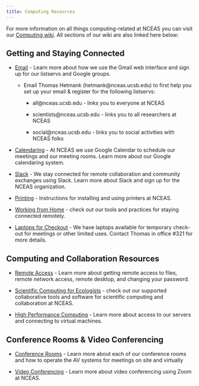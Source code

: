 ```yaml
---
title: Computing Resources
---
```


For more information on all things computing-related at NCEAS you can visit our [Computing wiki](https://pages.github.nceas.ucsb.edu/NCEAS/Computing/). All sections of our wiki are also linked here below:

## Getting and Staying Connected

-   [Email](https://pages.github.nceas.ucsb.edu/NCEAS/Computing/email.html) - Learn more about how we use the Gmail web interface and sign up for our listservs and Google groups.

    -   Email Thomas Hetmank (hetmank\@nceas.ucsb.edu) to first help you set up your email & register for the following listservs:

        -   all\@nceas.ucsb.edu - links you to everyone at NCEAS

        -   scientists\@nceas.ucsb.edu - links you to all researchers at NCEAS

        -   social\@nceas.ucsb.edu - links you to social activities with NCEAS folks

-   [Calendaring](https://pages.github.nceas.ucsb.edu/NCEAS/Computing/calendaring.html) - At NCEAS we use Google Calendar to schedule our meetings and our meeting rooms. Learn more about our Google calendaring system.

-   [Slack](https://pages.github.nceas.ucsb.edu/NCEAS/Computing/chat_room_setup.html) - We stay connected for remote collaboration and community exchanges using Slack. Learn more about Slack and sign up for the NCEAS organization.

-   [Printing](https://pages.github.nceas.ucsb.edu/NCEAS/Computing/installing_printer_drivers.html) - Instructions for installing and using printers at NCEAS.

-   [Working from Home](https://pages.github.nceas.ucsb.edu/NCEAS/Computing/working_from_home.html) - check out our tools and practices for staying connected remotely.

-   [Laptops for Checkout](https://pages.github.nceas.ucsb.edu/NCEAS/Computing/laptops_for_checkout.html) - We have laptops available for temporary check-out for meetings or other limited uses. Contact Thomas in office #321 for more details.

## Computing and Collaboration Resources

-   [Remote Access](https://pages.github.nceas.ucsb.edu/NCEAS/Computing/remote_access.html) - Learn more about getting remote access to files, remote network access, remote desktop, and changing your password.

-   [Scientific Computing for Ecologists](https://pages.github.nceas.ucsb.edu/NCEAS/Computing/scientific_computing_for_ecologists.html) - check out our supported collaborative tools and software for scientific computing and collaboration at NCEAS.

-   [High Performance Computing](https://pages.github.nceas.ucsb.edu/NCEAS/Computing/high_performance_computing.html) - Learn more about access to our servers and connecting to virtual machines.

## Conference Rooms & Video Conferencing

-   [Conference Rooms](https://pages.github.nceas.ucsb.edu/NCEAS/Computing/conference_rooms.html) - Learn more about each of our conference rooms and how to operate the AV systems for meetings on site and virtually

-   [Video Conferencing](https://goo.gl/S5Th7W) - Learn more about video conferencing using Zoom at NCEAS.
